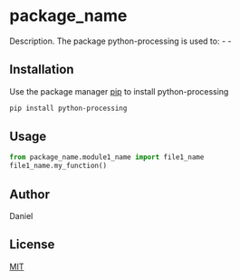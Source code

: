 # package_name

Description. 
The package python-processing is used to:
	- 
	-

## Installation

Use the package manager [pip](https://pip.pypa.io/en/stable/) to install python-processing

```bash
pip install python-processing
```

## Usage

```python
from package_name.module1_name import file1_name
file1_name.my_function()
```

## Author
Daniel

## License
[MIT](https://choosealicense.com/licenses/mit/)